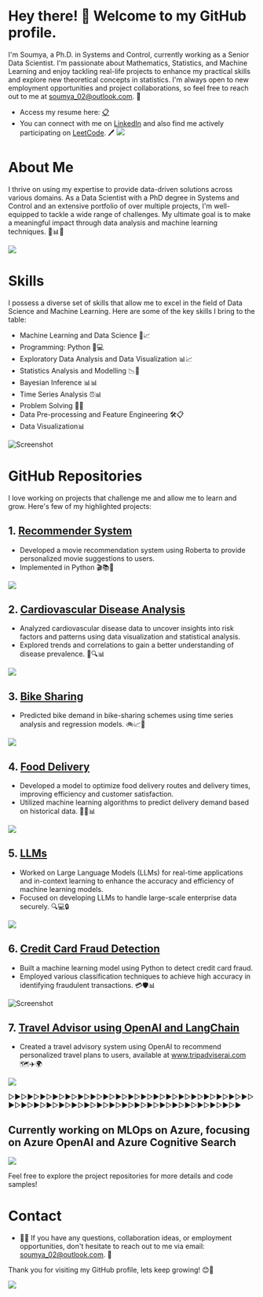 
# Hey there! 👋 Welcome to my GitHub profile.

   I'm Soumya, a Ph.D. in Systems and Control, currently working as a Senior Data Scientist. 
   I'm passionate about Mathematics, Statistics, and Machine Learning and enjoy tackling real-life projects to enhance my practical skills and explore new theoretical concepts in statistics. I'm always open to new employment opportunities and project collaborations, so feel free to reach out to me at soumya_02@outlook.com. 📧
   - Access my resume here: [📋](SOUMYA_DASGUPTA_Resume.pdf)
   - You can connect with me on [LinkedIn](https://www.linkedin.com/in/soumya-profile/) and also find me actively participating on [LeetCode](https://leetcode.com/themanutdmaniac/). 🖊️
![](soumya.gif)



# About Me

I thrive on using my expertise to provide data-driven solutions across various domains. As a Data Scientist with a PhD degree in Systems and Control and an extensive portfolio of over multiple projects, I'm well-equipped to tackle a wide range of challenges. My ultimate goal is to make a meaningful impact through data analysis and machine learning techniques. 💼📊🚀

![](7.gif)

# Skills

I possess a diverse set of skills that allow me to excel in the field of Data Science and Machine Learning. Here are some of the key skills I bring to the table:

- Machine Learning and Data Science 🤖📈
- Programming: Python 🐍💻
- Exploratory Data Analysis and Data Visualization 📊📈
- Statistics Analysis and Modelling 📉🔬
- Bayesian Inference 📊📊
- Time Series Analysis ⏰📊
- Problem Solving 🧩💡
- Data Pre-processing and Feature Engineering 🛠️📋
- Data Visualization📊

![Screenshot](screenshot.png)

# GitHub Repositories

I love working on projects that challenge me and allow me to learn and grow. Here's few of my highlighted projects:

## 1. [Recommender System](https://github.com/soumyadg/recommender-system)
   - Developed a movie recommendation system using Roberta to provide personalized movie suggestions to users.
   - Implemented in Python 🎬📚🐍
     
![](movie.gif)


## 2. [Cardiovascular Disease Analysis](https://github.com/soumyadg/CardioVascular-Diseases-Analysis)
   - Analyzed cardiovascular disease data to uncover insights into risk factors and patterns using data visualization and statistical analysis.
   - Explored trends and correlations to gain a better understanding of disease prevalence. 💓🔍📊
     
![](ecg.gif)


## 3. [Bike Sharing](https://github.com/soumyadg/Bike-Sharing-System)
   - Predicted bike demand in bike-sharing schemes using time series analysis and regression models. 🚲📈🔮
     
![](8tVa.gif)


## 4. [Food Delivery](https://github.com/soumyadg/food-prep-model)
   - Developed a model to optimize food delivery routes and delivery times, improving efficiency and customer satisfaction.
   - Utilized machine learning algorithms to predict delivery demand based on historical data. 🍔🚚📊
     
 ![](food.gif)  


## 5. [LLMs](https://github.com/soumyadg/LLMs)
   - Worked on Large Language Models (LLMs) for real-time applications and in-context learning to enhance the accuracy and efficiency of machine learning models.
   - Focused on developing LLMs to handle large-scale enterprise data securely. 🔍💻🔒
     
![](llm.gif)


## 6. [Credit Card Fraud Detection](https://github.com/soumyadg/Credit-Card-Fraud-Detection)
   - Built a machine learning model using Python to detect credit card fraud.
   - Employed various classification techniques to achieve high accuracy in identifying fraudulent transactions. 💳🛡️📊
     
![Screenshot](credit.png)


## 7. [Travel Advisor using OpenAI and LangChain](https://github.com/soumyadg/traveladvisor)
   - Created a travel advisory system using OpenAI to recommend personalized travel plans to users, available at www.tripadviserai.com 🗺️✈️🌍
     
![](travel.gif)




  ▷▶︎▷▶︎▷▶︎▷▶︎▷▶︎▷▶︎▷▶︎▷▶︎▷▶︎▷▶︎▷▶︎▷▶︎▷▶︎▷▶︎▷▶︎▷▶︎▷▶︎▷▶︎▷▶︎▷▶︎▷▶︎▷▶︎▷▶︎▷▶︎▷▶︎▷▶︎▷▶︎▷▶︎▷▶︎▷▶︎▷▶︎▷▶︎▷▶︎▷▶︎▷▶︎▷▶︎▷▶︎▷▶︎



## Currently working on MLOps on Azure, focusing on Azure OpenAI and Azure Cognitive Search
![](mlops.gif)



Feel free to explore the project repositories for more details and code samples!

# Contact
   - 🤝👥 If you have any questions, collaboration ideas, or employment opportunities, don't hesitate to reach out to me via email: soumya_02@outlook.com. 📧

Thank you for visiting my GitHub profile, lets keep growing!  😊🎉

![](final.gif)
